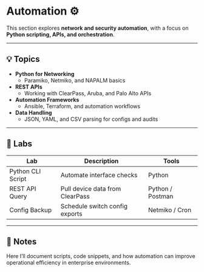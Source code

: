 # Automation ⚙️
This section explores **network and security automation**, with a focus on **Python scripting, APIs, and orchestration**.

---

## 💡 Topics
- **Python for Networking**
  - Paramiko, Netmiko, and NAPALM basics
- **REST APIs**
  - Working with ClearPass, Aruba, and Palo Alto APIs
- **Automation Frameworks**
  - Ansible, Terraform, and automation workflows
- **Data Handling**
  - JSON, YAML, and CSV parsing for configs and audits

---

## 🧪 Labs
| Lab | Description | Tools |
|-----|--------------|-------|
| Python CLI Script | Automate interface checks | Python |
| REST API Query | Pull device data from ClearPass | Python / Postman |
| Config Backup | Schedule switch config exports | Netmiko / Cron |

---

## 🚀 Notes
Here I’ll document scripts, code snippets, and how automation can improve operational efficiency in enterprise environments.

